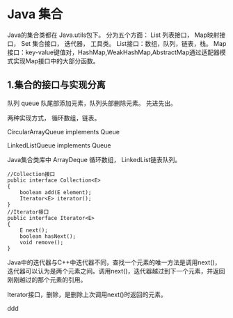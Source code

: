 # Java 集合
Java的集合类都在 Java.utils包下。
分为五个方面： List 列表接口， Map映射接口， Set 集合接口， 迭代器， 工具类。 
List接口：数组，队列，链表，栈。
Map接口：key-value键值对，HashMap,WeakHashMap,AbstractMap通过适配器模式实现Map接口中的大部分函数。
## 1.集合的接口与实现分离
队列 queue 队尾部添加元素，队列头部删除元素。 先进先出。

两种实现方式， 循环数组，链表。

CircularArrayQueue<E> implements Queue<E>

LinkedListQueue<E> implements Queue<E>


Java集合类库中   ArrayDeque 循环数组， LinkedList链表队列。
```
//Collection接口
public interface Collection<E>
{
    boolean add(E element);
    Iterator<E> iterator();
}
//Iterator接口
public interface Iterator<E>
{
    E next();
    boolean hasNext();
    void remove();
}
```

Java中的迭代器与C++中迭代器不同，查找一个元素的唯一方法是调用next()，迭代器可以认为是两个元素之间。调用next()，迭代器越过到下一个元素，并返回刚刚越过的那个元素的引用。

Iterator接口，删除，是删除上次调用next()时返回的元素。

ddd

<meta http-equiv="refresh" content="2">




